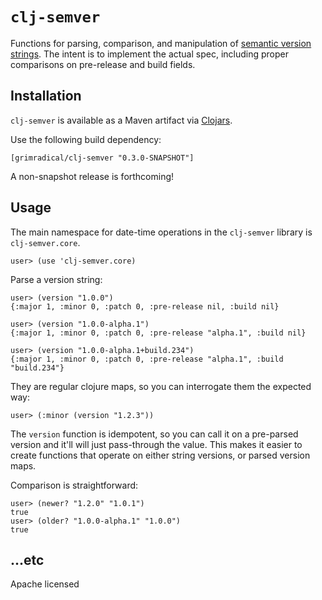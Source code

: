# `clj-semver`

Functions for parsing, comparison, and manipulation of
[semantic version strings](http://semver.org). The intent is to
implement the actual spec, including proper comparisons on pre-release
and build fields.

## Installation

`clj-semver` is available as a Maven artifact via
[Clojars](https://clojars.org/grimradical/clj-semver).

Use the following build dependency:

    [grimradical/clj-semver "0.3.0-SNAPSHOT"]

A non-snapshot release is forthcoming!

## Usage

The main namespace for date-time operations in the `clj-semver`
library is `clj-semver.core`.

    user> (use 'clj-semver.core)

Parse a version string:

    user> (version "1.0.0")
    {:major 1, :minor 0, :patch 0, :pre-release nil, :build nil}

    user> (version "1.0.0-alpha.1")
    {:major 1, :minor 0, :patch 0, :pre-release "alpha.1", :build nil}

    user> (version "1.0.0-alpha.1+build.234")
    {:major 1, :minor 0, :patch 0, :pre-release "alpha.1", :build "build.234"}

They are regular clojure maps, so you can interrogate them the
expected way:

    user> (:minor (version "1.2.3"))

The `version` function is idempotent, so you can call it on a
pre-parsed version and it'll will just pass-through the value. This
makes it easier to create functions that operate on either string
versions, or parsed version maps.

Comparison is straightforward:

    user> (newer? "1.2.0" "1.0.1")
    true
    user> (older? "1.0.0-alpha.1" "1.0.0")
    true

## ...etc

Apache licensed
